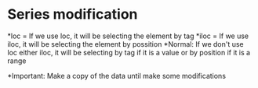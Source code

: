 # Series modification
*loc = If we use loc, it will be selecting the element by tag
*iloc = If we use iloc, it will be selecting the element by possition
*Normal: If we don't use loc either iloc, it will be selecting by tag if it is a value or by position if it is a range

*Important: Make a copy of the data until make some modifications